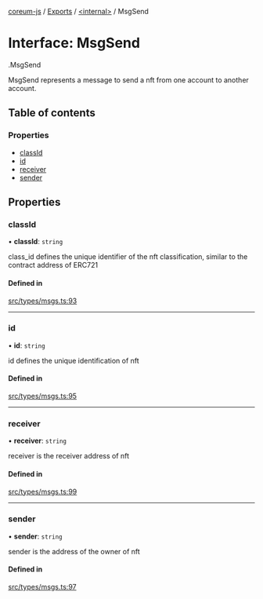 [coreum-js](../README.md) / [Exports](../modules.md) / [<internal\>](../modules/internal_.md) / MsgSend

# Interface: MsgSend

[<internal>](../modules/internal_.md).MsgSend

MsgSend represents a message to send a nft from one account to another account.

## Table of contents

### Properties

- [classId](internal_.MsgSend.md#classid)
- [id](internal_.MsgSend.md#id)
- [receiver](internal_.MsgSend.md#receiver)
- [sender](internal_.MsgSend.md#sender)

## Properties

### classId

• **classId**: `string`

class_id defines the unique identifier of the nft classification, similar to the contract address of ERC721

#### Defined in

[src/types/msgs.ts:93](https://github.com/PyramydLabs/coreum-js/blob/37d165f/src/types/msgs.ts#L93)

___

### id

• **id**: `string`

id defines the unique identification of nft

#### Defined in

[src/types/msgs.ts:95](https://github.com/PyramydLabs/coreum-js/blob/37d165f/src/types/msgs.ts#L95)

___

### receiver

• **receiver**: `string`

receiver is the receiver address of nft

#### Defined in

[src/types/msgs.ts:99](https://github.com/PyramydLabs/coreum-js/blob/37d165f/src/types/msgs.ts#L99)

___

### sender

• **sender**: `string`

sender is the address of the owner of nft

#### Defined in

[src/types/msgs.ts:97](https://github.com/PyramydLabs/coreum-js/blob/37d165f/src/types/msgs.ts#L97)
